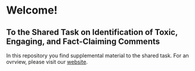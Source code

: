 # Welcome!
## To the Shared Task on Identification of Toxic, Engaging, and Fact-Claiming Comments

In this repository you find supplemental material to the shared task. For an ovrview, please visit our [website](https://germeval2021toxic.github.io/Shared-Task-on-Toxic-Language-Identification/). 
